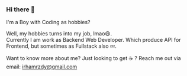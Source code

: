 ### Hi there 👋

I'm a Boy with Coding as hobbies?

Well, my hobbies turns into my job, lmao:laughing:. <br/>
Currently I am work as Backend Web Developer. Which produce API for Frontend, but sometimes as Fullstack also :zzz:.

Want to know more about me? Just looking to get :coffee: ? Reach me out via email: irhamrzdy@gmail.com

<!--
**irhamrizaldy/irhamrizaldy** is a ✨ _special_ ✨ repository because its `README.md` (this file) appears on your GitHub profile.

Here are some ideas to get you started:

- 🔭 I’m currently working on ...
- 🌱 I’m currently learning ...
- 👯 I’m looking to collaborate on ...
- 🤔 I’m looking for help with ...
- 💬 Ask me about ...
- 📫 How to reach me: ...
- 😄 Pronouns: ...
- ⚡ Fun fact: ...
-->
